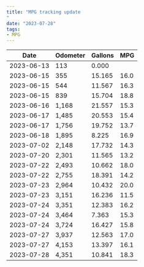 ```yaml
---
title: "MPG tracking update
"
date: "2023-07-28"
tags:
- MPG
---
```

| Date | Odometer | Gallons | MPG |
| --- | --- | --- | --- |
| 2023-06-13 | 113 | 0.000 |  |
| 2023-06-15 | 355 | 15.165 | 16.0 |
| 2023-06-15 | 544 | 11.567 | 16.3 |
| 2023-06-15 | 839 | 15.704 | 18.8 |
| 2023-06-16 | 1,168 | 21.557 | 15.3 |
| 2023-06-17 | 1,485 | 20.553 | 15.4 |
| 2023-06-17 | 1,756 | 19.752 | 13.7 |
| 2023-06-18 | 1,895 | 8.225 | 16.9 |
| 2023-07-02 | 2,148 | 17.732 | 14.3 |
| 2023-07-20 | 2,301 | 11.565 | 13.2 |
| 2023-07-22 | 2,493 | 10.662 | 18.0 |
| 2023-07-22 | 2,755 | 18.391 | 14.2 |
| 2023-07-23 | 2,964 | 10.432 | 20.0 |
| 2023-07-23 | 3,151 | 16.236 | 11.5 |
| 2023-07-24 | 3,351 | 12.383 | 16.2 |
| 2023-07-24 | 3,464 | 7.363 | 15.3 |
| 2023-07-24 | 3,724 | 16.427 | 15.8 |
| 2023-07-27 | 3,937 | 12.563 | 17.0 |
| 2023-07-27 | 4,153 | 13.397 | 16.1 |
| 2023-07-28 | 4,351 | 10.841 | 18.3 |